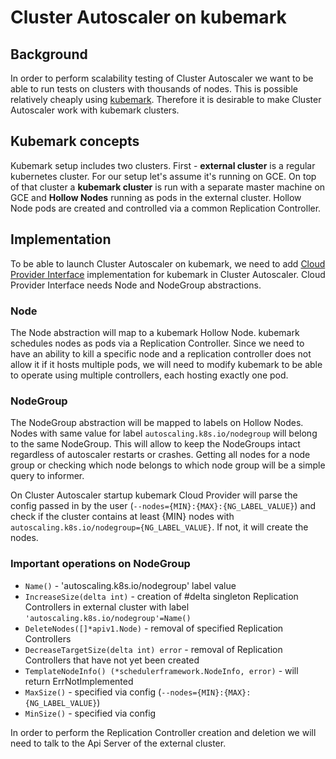 # Cluster Autoscaler on kubemark

## Background

In order to perform scalability testing of Cluster Autoscaler we want to be able to run tests on clusters with thousands of nodes. This is possible relatively cheaply using [kubemark](https://github.com/kubernetes/community/blob/master/contributors/design-proposals/scalability/kubemark.md). Therefore it is desirable to make Cluster Autoscaler work with kubemark clusters.

## Kubemark concepts

Kubemark setup includes two clusters. First - **external cluster** is a regular kubernetes cluster. For our setup let's assume it's running on GCE. On top of that cluster a **kubemark cluster** is run with a separate master machine on GCE and **Hollow Nodes** running as pods in the external cluster. Hollow Node pods are created and controlled via a common Replication Controller.

## Implementation

To be able to launch Cluster Autoscaler on kubemark, we need to add [Cloud Provider Interface](https://github.com/nholuongut/autoscaler/blob/master/cluster-autoscaler/cloudprovider/cloud_provider.go) implementation for kubemark in Cluster Autoscaler. Cloud Provider Interface needs Node and NodeGroup abstractions.

### Node

The Node abstraction will map to a kubemark Hollow Node. kubemark schedules nodes as pods via a Replication Controller. Since we need to have an ability to kill a specific node and a replication controller does not allow it if it hosts multiple pods, we will need to modify kubemark to be able to operate using multiple controllers, each hosting exactly one pod.

### NodeGroup

The NodeGroup abstraction will be mapped to labels on Hollow Nodes. Nodes with same value for label `autoscaling.k8s.io/nodegroup` will belong to the same NodeGroup. This will allow to keep the NodeGroups intact regardless of autoscaler restarts or crashes. Getting all nodes for a node group or checking which node belongs to which node group will be a simple query to informer.

On Cluster Autoscaler startup kubemark Cloud Provider will parse the config passed in by the user (`--nodes={MIN}:{MAX}:{NG_LABEL_VALUE}`) and check if the cluster contains at least {MIN} nodes with `autoscaling.k8s.io/nodegroup={NG_LABEL_VALUE}`. If not, it will create the nodes.

### Important operations on NodeGroup

* `Name()` - 'autoscaling.k8s.io/nodegroup' label value
* `IncreaseSize(delta int)` - creation of #delta singleton Replication Controllers in external cluster with label `'autoscaling.k8s.io/nodegroup'=Name()`
* `DeleteNodes([]*apiv1.Node)` - removal of specified Replication Controllers
* `DecreaseTargetSize(delta int) error` - removal of Replication Controllers that have not yet been created
* `TemplateNodeInfo() (*schedulerframework.NodeInfo, error)` - will return ErrNotImplemented
* `MaxSize()` - specified via config (`--nodes={MIN}:{MAX}:{NG_LABEL_VALUE}`)
* `MinSize()` - specified via config

In order to perform the Replication Controller creation and deletion we will need to talk to the Api Server of the external cluster.
